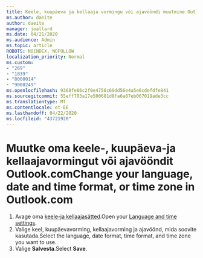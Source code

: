 ```yaml
---
title: Keele, kuupäeva ja kellaaja vormingu või ajavööndi muutmine Outlook.com
ms.author: daeite
author: daeite
manager: joallard
ms.date: 04/21/2020
ms.audience: Admin
ms.topic: article
ROBOTS: NOINDEX, NOFOLLOW
localization_priority: Normal
ms.custom:
- "269"
- "1839"
- "8000014"
- "9000249"
ms.openlocfilehash: 9368fe86c2f0e4756c69dd56e4a5e6cdefdfe841
ms.sourcegitcommit: 55eff703a17e500681d8fa6a87eb067019ade3cc
ms.translationtype: MT
ms.contentlocale: et-EE
ms.lasthandoff: 04/22/2020
ms.locfileid: "43721920"
---
```

# <a name="change-your-language-date-and-time-format-or-time-zone-in-outlookcom"></a><span data-ttu-id="c2284-102">Muutke oma keele-, kuupäeva-ja kellaajavormingut või ajavööndit Outlook.com</span><span class="sxs-lookup"><span data-stu-id="c2284-102">Change your language, date and time format, or time zone in Outlook.com</span></span>

1. <span data-ttu-id="c2284-103">Avage oma [keele-ja kellaajasätted](https://go.microsoft.com/fwlink/?linkid=2085505).</span><span class="sxs-lookup"><span data-stu-id="c2284-103">Open your [Language and time settings](https://go.microsoft.com/fwlink/?linkid=2085505).</span></span>
1. <span data-ttu-id="c2284-104">Valige keel, kuupäevavorming, kellaajavorming ja ajavöönd, mida soovite kasutada.</span><span class="sxs-lookup"><span data-stu-id="c2284-104">Select the language, date format, time format, and time zone you want to use.</span></span>
1. <span data-ttu-id="c2284-105">Valige **Salvesta**.</span><span class="sxs-lookup"><span data-stu-id="c2284-105">Select **Save**.</span></span>